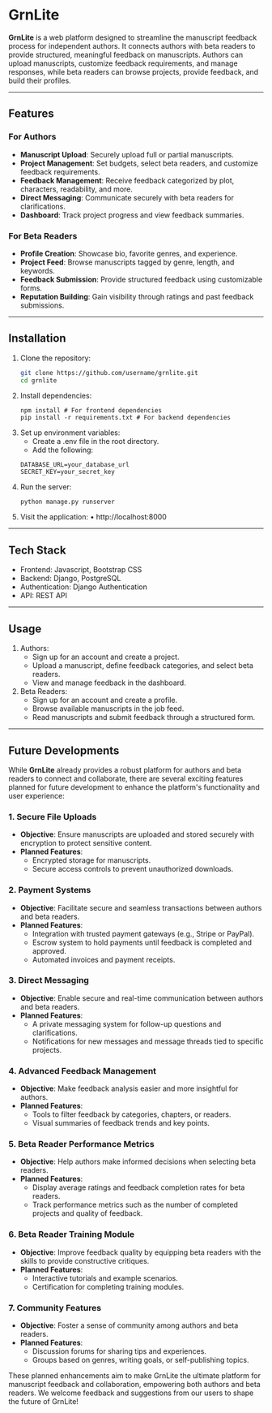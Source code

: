 # GrnLite

**GrnLite** is a web platform designed to streamline the manuscript feedback process for independent authors. It connects authors with beta readers to provide structured, meaningful feedback on manuscripts. Authors can upload manuscripts, customize feedback requirements, and manage responses, while beta readers can browse projects, provide feedback, and build their profiles.

---

## Features

### For Authors
- **Manuscript Upload**: Securely upload full or partial manuscripts.
- **Project Management**: Set budgets, select beta readers, and customize feedback requirements.
- **Feedback Management**: Receive feedback categorized by plot, characters, readability, and more.
- **Direct Messaging**: Communicate securely with beta readers for clarifications.
- **Dashboard**: Track project progress and view feedback summaries.

### For Beta Readers
- **Profile Creation**: Showcase bio, favorite genres, and experience.
- **Project Feed**: Browse manuscripts tagged by genre, length, and keywords.
- **Feedback Submission**: Provide structured feedback using customizable forms.
- **Reputation Building**: Gain visibility through ratings and past feedback submissions.

---

## Installation

1. Clone the repository:
   ```bash
   git clone https://github.com/username/grnlite.git
   cd grnlite

2. Install dependencies:
    ```
    npm install # For frontend dependencies
    pip install -r requirements.txt # For backend dependencies

3. Set up environment variables:
    - Create a .env file in the root directory.
    - Add the following:
   ```
   DATABASE_URL=your_database_url
   SECRET_KEY=your_secret_key

4. Run the server:
   ```
   python manage.py runserver

5. Visit the application:
	•	http://localhost:8000

---
## Tech Stack
- Frontend: Javascript, Bootstrap CSS
- Backend: Django, PostgreSQL
- Authentication: Django Authentication
- API: REST API

---
## Usage
1. Authors:
    - Sign up for an account and create a project.
    - Upload a manuscript, define feedback categories, and select beta readers.
    - View and manage feedback in the dashboard.
2. Beta Readers:
    - Sign up for an account and create a profile.
    - Browse available manuscripts in the job feed.
    - Read manuscripts and submit feedback through a structured form.
  
---
## Future Developments

While **GrnLite** already provides a robust platform for authors and beta readers to connect and collaborate, there are several exciting features planned for future development to enhance the platform's functionality and user experience:

### 1. **Secure File Uploads**
- **Objective**: Ensure manuscripts are uploaded and stored securely with encryption to protect sensitive content.
- **Planned Features**:
  - Encrypted storage for manuscripts.
  - Secure access controls to prevent unauthorized downloads.

### 2. **Payment Systems**
- **Objective**: Facilitate secure and seamless transactions between authors and beta readers.
- **Planned Features**:
  - Integration with trusted payment gateways (e.g., Stripe or PayPal).
  - Escrow system to hold payments until feedback is completed and approved.
  - Automated invoices and payment receipts.

### 3. **Direct Messaging**
- **Objective**: Enable secure and real-time communication between authors and beta readers.
- **Planned Features**:
  - A private messaging system for follow-up questions and clarifications.
  - Notifications for new messages and message threads tied to specific projects.

### 4. **Advanced Feedback Management**
- **Objective**: Make feedback analysis easier and more insightful for authors.
- **Planned Features**:
  - Tools to filter feedback by categories, chapters, or readers.
  - Visual summaries of feedback trends and key points.

### 5. **Beta Reader Performance Metrics**
- **Objective**: Help authors make informed decisions when selecting beta readers.
- **Planned Features**:
  - Display average ratings and feedback completion rates for beta readers.
  - Track performance metrics such as the number of completed projects and quality of feedback.

### 6. **Beta Reader Training Module**
- **Objective**: Improve feedback quality by equipping beta readers with the skills to provide constructive critiques.
- **Planned Features**:
  - Interactive tutorials and example scenarios.
  - Certification for completing training modules.

### 7. **Community Features**
- **Objective**: Foster a sense of community among authors and beta readers.
- **Planned Features**:
  - Discussion forums for sharing tips and experiences.
  - Groups based on genres, writing goals, or self-publishing topics.

These planned enhancements aim to make GrnLite the ultimate platform for manuscript feedback and collaboration, empowering both authors and beta readers. We welcome feedback and suggestions from our users to shape the future of GrnLite!
